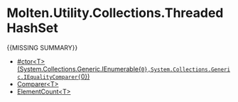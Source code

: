 ﻿  
# Molten.Utility.Collections.ThreadedHashSet
{{MISSING SUMMARY}}
  
*  [#ctor&lt;T&gt;(System.Collections.Generic.IEnumerable{`0},System.Collections.Generic.IEqualityComparer{`0})](docs/Molten.Utility/Molten/Utility/Collections/ThreadedHashSet/#ctor.md)  
*  [Comparer&lt;T&gt;](docs/Molten.Utility/Molten/Utility/Collections/ThreadedHashSet/Comparer.md)  
*  [ElementCount&lt;T&gt;](docs/Molten.Utility/Molten/Utility/Collections/ThreadedHashSet/ElementCount.md)